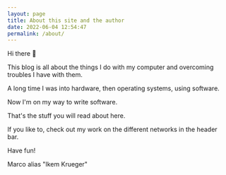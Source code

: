 ```yaml
---
layout: page
title: About this site and the author
date: 2022-06-04 12:54:47
permalink: /about/
---
```

Hi there 👋

This blog is all about the things I do with my computer and overcoming troubles I have with them.

A long time I was into hardware, then operating systems, using software.

Now I'm on my way to write software.

That's the stuff you will read about here.

If you like to, check out my work on the different networks in the header bar.

Have fun!

Marco alias "Ikem Krueger"
